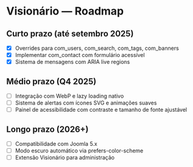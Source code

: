 # Visionário — Roadmap

## Curto prazo (até setembro 2025)
- [x] Overrides para com_users, com_search, com_tags, com_banners
- [x] Implementar com_contact com formulário acessível
- [x] Sistema de mensagens com ARIA live regions

## Médio prazo (Q4 2025)
- [ ] Integração com WebP e lazy loading nativo
- [ ] Sistema de alertas com ícones SVG e animações suaves
- [ ] Painel de acessibilidade com contraste e tamanho de fonte ajustável

## Longo prazo (2026+)
- [ ] Compatibilidade com Joomla 5.x
- [ ] Modo escuro automático via prefers-color-scheme
- [ ] Extensão Visionário para administração
